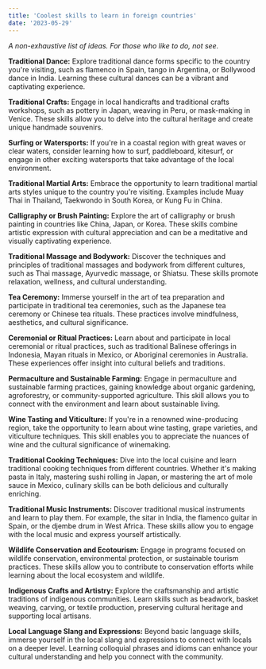 ```yaml
---
title: 'Coolest skills to learn in foreign countries'
date: '2023-05-29'
---
```


*A non-exhaustive list of ideas. For those who like to do, not see.*

**Traditional Dance:** Explore traditional dance forms specific to the country you're visiting, such as flamenco in Spain, tango in Argentina, or Bollywood dance in India. Learning these cultural dances can be a vibrant and captivating experience.

**Traditional Crafts:** Engage in local handicrafts and traditional crafts workshops, such as pottery in Japan, weaving in Peru, or mask-making in Venice. These skills allow you to delve into the cultural heritage and create unique handmade souvenirs.

**Surfing or Watersports:** If you're in a coastal region with great waves or clear waters, consider learning how to surf, paddleboard, kitesurf, or engage in other exciting watersports that take advantage of the local environment.

**Traditional Martial Arts:** Embrace the opportunity to learn traditional martial arts styles unique to the country you're visiting. Examples include Muay Thai in Thailand, Taekwondo in South Korea, or Kung Fu in China.

**Calligraphy or Brush Painting:** Explore the art of calligraphy or brush painting in countries like China, Japan, or Korea. These skills combine artistic expression with cultural appreciation and can be a meditative and visually captivating experience.

**Traditional Massage and Bodywork:** Discover the techniques and principles of traditional massages and bodywork from different cultures, such as Thai massage, Ayurvedic massage, or Shiatsu. These skills promote relaxation, wellness, and cultural understanding.

**Tea Ceremony:** Immerse yourself in the art of tea preparation and participate in traditional tea ceremonies, such as the Japanese tea ceremony or Chinese tea rituals. These practices involve mindfulness, aesthetics, and cultural significance.

**Ceremonial or Ritual Practices:** Learn about and participate in local ceremonial or ritual practices, such as traditional Balinese offerings in Indonesia, Mayan rituals in Mexico, or Aboriginal ceremonies in Australia. These experiences offer insight into cultural beliefs and traditions.

**Permaculture and Sustainable Farming:** Engage in permaculture and sustainable farming practices, gaining knowledge about organic gardening, agroforestry, or community-supported agriculture. This skill allows you to connect with the environment and learn about sustainable living.

**Wine Tasting and Viticulture:** If you're in a renowned wine-producing region, take the opportunity to learn about wine tasting, grape varieties, and viticulture techniques. This skill enables you to appreciate the nuances of wine and the cultural significance of winemaking.

**Traditional Cooking Techniques:** Dive into the local cuisine and learn traditional cooking techniques from different countries. Whether it's making pasta in Italy, mastering sushi rolling in Japan, or mastering the art of mole sauce in Mexico, culinary skills can be both delicious and culturally enriching.

**Traditional Music Instruments:** Discover traditional musical instruments and learn to play them. For example, the sitar in India, the flamenco guitar in Spain, or the djembe drum in West Africa. These skills allow you to engage with the local music and express yourself artistically.

**Wildlife Conservation and Ecotourism:** Engage in programs focused on wildlife conservation, environmental protection, or sustainable tourism practices. These skills allow you to contribute to conservation efforts while learning about the local ecosystem and wildlife.

**Indigenous Crafts and Artistry:** Explore the craftsmanship and artistic traditions of indigenous communities. Learn skills such as beadwork, basket weaving, carving, or textile production, preserving cultural heritage and supporting local artisans.

**Local Language Slang and Expressions:** Beyond basic language skills, immerse yourself in the local slang and expressions to connect with locals on a deeper level. Learning colloquial phrases and idioms can enhance your cultural understanding and help you connect with the community.
